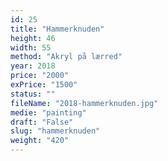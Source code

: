 ```yaml
---
id: 25
title: "Hammerknuden"
height: 46
width: 55
method: "Akryl på lærred"
year: 2018
price: "2000"
exPrice: "1500"
status: ""
fileName: "2018-hammerknuden.jpg"
medie: "painting"
draft: "False"
slug: "hammerknuden"
weight: "420"
---
```

